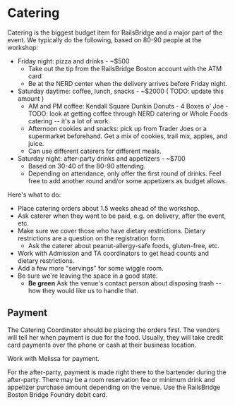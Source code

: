 # Catering

Catering is the biggest budget item for RailsBridge and a major part of the
event. We typically do the following, based on 80-90 people at the workshop:

* Friday night: pizza and drinks - ~$500
  * Take out the tip from the RailsBridge Boston account with the ATM card
  * Be at the NERD center when the delivery arrives before Friday night.
* Saturday daytime: coffee, lunch, snacks - ~$2000 ( TODO: update this amount )
  * AM and PM coffee: Kendall Square Dunkin Donuts - 4 Boxes o' Joe - TODO:
look at getting coffee through NERD catering or Whole Foods catering -- it's a
lot of work.
  * Afternoon cookies and snacks: pick up from Trader Joes or a supermarket
beforehand.  Get a mix of cookies, trail mix, apples, and juice.
  * Can use different caterers for different meals.
* Saturday night: after-party drinks and appetizers - ~$700
  * Based on 30-40 of the 80-90 attending.
  * Depending on attendance, only offer the first round of drinks. Feel free to
add another round and/or some appetizers as budget allows.

Here's what to do:
* Place catering orders about 1.5 weeks ahead of the workshop.
* Ask caterer when they want to be paid, e.g. on delivery, after the event, etc.
* Make sure we cover those who have dietary restrictions. Dietary restrictions
are a question on the registration form.
  * Ask the caterer about peanut-allergy-safe foods, gluten-free, etc.
* Work with Admission and TA coordinators to get head counts and dietary
restrictions.
* Add a few more "servings" for some wiggle room.
* Be sure we're leaving the space in a good state.
  * **Be green** Ask the venue's contact person about disposing trash -- how
they would like us to handle that.

## Payment
The Catering Coordinator should be placing the orders first. The vendors will
tell her when payment is due for the food. Usually, they will take credit card
payments over the phone or cash at their business location.

Work with Melissa for payment.

For the after-party, payment is made right there to the bartender during the
after-party. There may be a room reservation fee or minimum drink and appetizer
purchase amount depending on the venue. Use the RailsBridge Boston Bridge
Foundry debit card.
